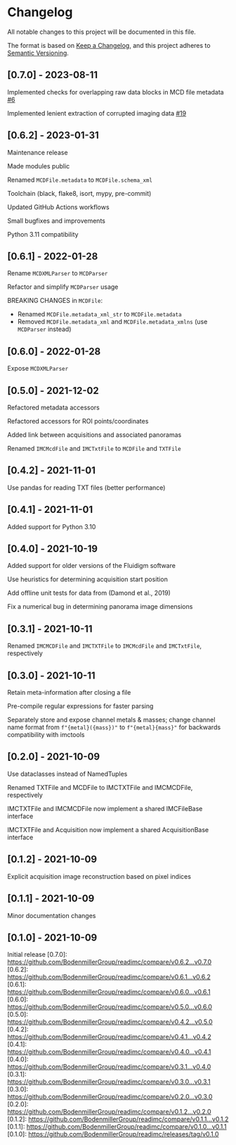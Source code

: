# Changelog

All notable changes to this project will be documented in this file.

The format is based on [Keep a Changelog](https://keepachangelog.com/en/1.0.0/),
and this project adheres to [Semantic Versioning](https://semver.org/spec/v2.0.0.html).

## [0.7.0] - 2023-08-11

Implemented checks for overlapping raw data blocks in MCD file metadata [#6](https://github.com/BodenmillerGroup/readimc/issues/6)

Implemented lenient extraction of corrupted imaging data  [#19](https://github.com/BodenmillerGroup/readimc/pull/19)

## [0.6.2] - 2023-01-31

Maintenance release

Made modules public

Renamed `MCDFile.metadata` to `MCDFile.schema_xml`

Toolchain (black, flake8, isort, mypy, pre-commit)

Updated GitHub Actions workflows

Small bugfixes and improvements

Python 3.11 compatibility

## [0.6.1] - 2022-01-28

Rename `MCDXMLParser` to `MCDParser`

Refactor and simplify `MCDParser` usage

BREAKING CHANGES in `MCDFile`:
- Renamed `MCDFile.metadata_xml_str` to `MCDFile.metadata`
- Removed `MCDFile.metadata_xml` and `MCDFile.metadata_xmlns` (use `MCDParser` instead)

## [0.6.0] - 2022-01-28

Expose `MCDXMLParser`

## [0.5.0] - 2021-12-02

Refactored metadata accessors

Refactored accessors for ROI points/coordinates

Added link between acquisitions and associated panoramas

Renamed `IMCMcdFile` and `IMCTxtFile` to `MCDFile` and `TXTFile`

## [0.4.2] - 2021-11-01

Use pandas for reading TXT files (better performance)

## [0.4.1] - 2021-11-01

Added support for Python 3.10

## [0.4.0] - 2021-10-19

Added support for older versions of the Fluidigm software

Use heuristics for determining acquisition start position

Add offline unit tests for data from (Damond et al., 2019)

Fix a numerical bug in determining panorama image dimensions

## [0.3.1] - 2021-10-11

Renamed `IMCMCDFile` and `IMCTXTFile` to `IMCMcdFile` and `IMCTxtFile`, respectively

## [0.3.0] - 2021-10-11

Retain meta-information after closing a file

Pre-compile regular expressions for faster parsing

Separately store and expose channel metals & masses; change channel name format from
`f"{metal}({mass})"` to `f"{metal}{mass}"` for backwards compatibility with imctools

## [0.2.0] - 2021-10-09

Use dataclasses instead of NamedTuples

Renamed TXTFile and MCDFile to IMCTXTFile and IMCMCDFile, respectively

IMCTXTFile and IMCMCDFile now implement a shared IMCFileBase interface

IMCTXTFile and Acquisition now implement a shared AcquisitionBase interface

## [0.1.2] - 2021-10-09

Explicit acquisition image reconstruction based on pixel indices

## [0.1.1] - 2021-10-09

Minor documentation changes

## [0.1.0] - 2021-10-09

Initial release
[0.7.0]: https://github.com/BodenmillerGroup/readimc/compare/v0.6.2...v0.7.0
[0.6.2]: https://github.com/BodenmillerGroup/readimc/compare/v0.6.1...v0.6.2
[0.6.1]: https://github.com/BodenmillerGroup/readimc/compare/v0.6.0...v0.6.1
[0.6.0]: https://github.com/BodenmillerGroup/readimc/compare/v0.5.0...v0.6.0
[0.5.0]: https://github.com/BodenmillerGroup/readimc/compare/v0.4.2...v0.5.0
[0.4.2]: https://github.com/BodenmillerGroup/readimc/compare/v0.4.1...v0.4.2
[0.4.1]: https://github.com/BodenmillerGroup/readimc/compare/v0.4.0...v0.4.1
[0.4.0]: https://github.com/BodenmillerGroup/readimc/compare/v0.3.1...v0.4.0
[0.3.1]: https://github.com/BodenmillerGroup/readimc/compare/v0.3.0...v0.3.1
[0.3.0]: https://github.com/BodenmillerGroup/readimc/compare/v0.2.0...v0.3.0
[0.2.0]: https://github.com/BodenmillerGroup/readimc/compare/v0.1.2...v0.2.0
[0.1.2]: https://github.com/BodenmillerGroup/readimc/compare/v0.1.1...v0.1.2
[0.1.1]: https://github.com/BodenmillerGroup/readimc/compare/v0.1.0...v0.1.1
[0.1.0]: https://github.com/BodenmillerGroup/readimc/releases/tag/v0.1.0
